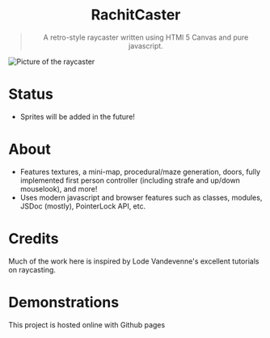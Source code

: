 <div align="center">
    <h1>RachitCaster</h1>
    <blockquote>
        A retro-style raycaster written using HTMl 5 Canvas and pure javascript.
    </blockquote>
</div>

![Picture of the raycaster](/demo.png)

# Status
- Sprites will be added in the future!

# About
- Features textures, a mini-map, procedural/maze generation, doors, fully implemented first person controller (including strafe and up/down mouselook), and more!
- Uses modern javascript and browser features such as classes, modules, JSDoc (mostly), PointerLock API, etc.

<!--*This project started as a quest to improve a much older raycaster I made a long time ago, and the original code plus its README can be found in the `Version 1` directory.*-->

# Credits
Much of the work here is inspired by Lode Vandevenne's excellent tutorials on raycasting.

# Demonstrations
This project is hosted online with Github pages<!--, however a video demonstration can be seen in the `demonstration.mp4` file-->